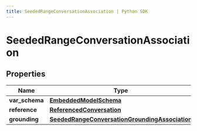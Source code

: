 ```yaml
---
title: SeededRangeConversationAssociation | Python SDK
---
```


# SeededRangeConversationAssociation


## Properties

Name | Type | Description | Notes
------------ | ------------- | ------------- | -------------
**var_schema** | [**EmbeddedModelSchema**](EmbeddedModelSchema) |  | [optional] 
**reference** | [**ReferencedConversation**](ReferencedConversation) |  | 
**grounding** | [**SeededRangeConversationGroundingAssociation**](SeededRangeConversationGroundingAssociation) |  | [optional] 


